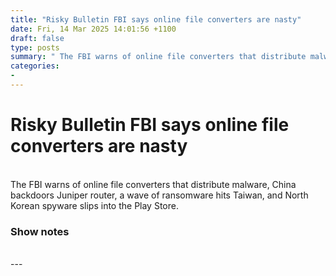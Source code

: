 ```yaml
---
title: "Risky Bulletin FBI says online file converters are nasty"
date: Fri, 14 Mar 2025 14:01:56 +1100
draft: false
type: posts
summary: " The FBI warns of online file converters that distribute malware, China backdoors Juniper router, a wave of ransomware hits Taiwan, and North"
categories: 
- 
---
```

# Risky Bulletin FBI says online file converters are nasty


<br/>
The FBI warns of online file converters that distribute malware, China backdoors Juniper router, a wave of ransomware hits Taiwan, and North Korean spyware slips into the Play Store.

### Show notes

<br/>
---
